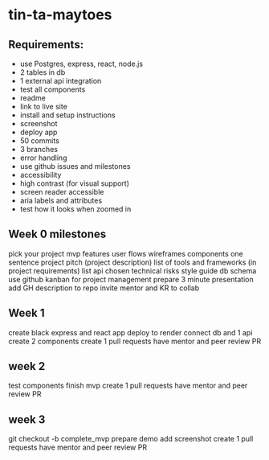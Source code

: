 # tin-ta-maytoes

## Requirements:
- use Postgres, express, react, node.js
- 2 tables in db
- 1 external api integration
- test all components
- readme
- link to live site
- install and setup instructions
- screenshot
- deploy app
- 50 commits
- 3 branches
- error handling
- use github issues and milestones
- accessibility
- high contrast (for visual support)
- screen reader accessible
- aria labels and attributes
- test how it looks when zoomed in

## Week 0 milestones
pick your project
mvp
features
user flows
wireframes
components
one sentence project pitch (project description)
list of tools and frameworks (in project requirements)
list api chosen
technical risks
style guide
db schema
use github kanban for project management
prepare 3 minute presentation
add GH description to repo
invite mentor and KR to collab

## Week 1
create black express and react app
deploy to render
connect db and 1 api
create 2 components
create 1 pull requests
have mentor and peer review PR

## week 2
test components
finish mvp
create 1 pull requests
have mentor and peer review PR

## week 3
git checkout -b complete_mvp
prepare demo
add screenshot
create 1 pull requests
have mentor and peer review PR
